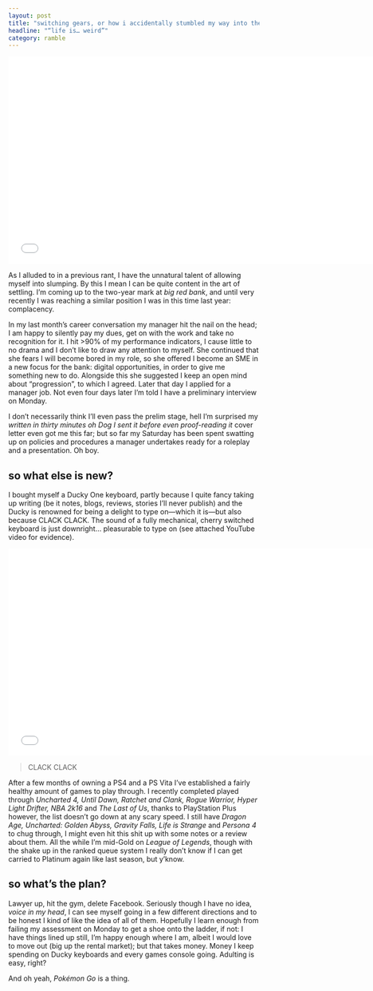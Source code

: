 ```yaml
---
layout: post
title: "switching gears, or how i accidentally stumbled my way into the fray of a management job contest 🏆"
headline: "“life is… weird”"
category: ramble
---
```


<iframe width="740" height="416" src="//www.youtube.com/embed/LVltnKhb_vo" frameborder="0" allowfullscreen="1"> </iframe>

As I alluded to in a previous rant, I have the unnatural talent of allowing myself into slumping. By this I mean I can be quite content in the art of settling. I’m coming up to the two-year mark at *big red bank*, and until very recently I was reaching a similar position I was in this time last year: complacency.

In my last month’s career conversation my manager hit the nail on the head; I am happy to silently pay my dues, get on with the work and take no recognition for it. I hit >90% of my performance indicators, I cause little to no drama and I don’t like to draw any attention to myself. She continued that she fears I will become bored in my role, so she offered I become an SME in a new focus for the bank: digital opportunities, in order to give me something new to do. Alongside this she suggested I keep an open mind about “progression”, to which I agreed. Later that day I applied for a manager job. Not even four days later I’m told I have a preliminary interview on Monday.

I don’t necessarily think I’ll even pass the prelim stage, hell I’m surprised my <cite>written in thirty minutes oh Dog I sent it before even proof-reading it</cite> cover letter even got me this far; but so far my Saturday has been spent swatting up on policies and procedures a manager undertakes ready for a roleplay and a presentation. Oh boy.

## so what else is new?

I bought myself a Ducky One keyboard, partly because I quite fancy taking up writing (be it notes, blogs, reviews, stories I’ll never publish) and the Ducky is renowned for being a delight to type on—which it is—but also because CLACK CLACK. The sound of a fully mechanical, cherry switched keyboard is just downright… pleasurable to type on (see attached YouTube video for evidence).

<iframe width="740" height="416" src="//www.youtube.com/embed/BhWac4ksHss" frameborder="0" allowfullscreen="1"> </iframe>

> CLACK CLACK

After a few months of owning a PS4 and a PS Vita I’ve established a fairly healthy amount of games to play through. I recently completed played through *Uncharted 4, Until Dawn, Ratchet and Clank, Rogue Warrior, Hyper Light Drifter, NBA 2k16* and *The Last of Us*, thanks to PlayStation Plus however, the list doesn’t go down at any scary speed. I still have *Dragon Age, Uncharted: Golden Abyss, Gravity Falls, Life is Strange* and *Persona 4* to chug through, I might even hit this shit up with some notes or a review about them. All the while I’m mid-Gold on *League of Legends*, though with the shake up in the ranked queue system I really don’t know if I can get carried to Platinum again like last season, but y’know.

## so what’s the plan?

Lawyer up, hit the gym, delete Facebook. Seriously though I have no idea, *voice in my head*, I can see myself going in a few different directions and to be honest I kind of like the idea of all of them. Hopefully I learn enough from failing my assessment on Monday to get a shoe onto the ladder, if not: I have things lined up still, I’m happy enough where I am, albeit I would love to move out (big up the rental market); but that takes money. Money I keep spending on Ducky keyboards and every games console going. Adulting is easy, right?

And oh yeah, *Pokémon Go* is a thing.
